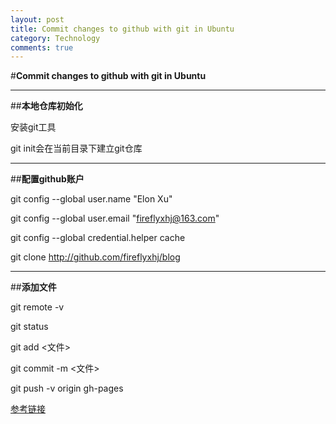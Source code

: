 ```yaml
---
layout: post
title: Commit changes to github with git in Ubuntu
category: Technology
comments: true
---
```




#**Commit changes to github with git in Ubuntu**
*** 
##**本地仓库初始化**

安装git工具

git init会在当前目录下建立git仓库
***
##**配置github账户**

git config --global user.name "Elon Xu"

git config --global user.email "fireflyxhj@163.com"

git config --global credential.helper cache

git clone http://github.com/fireflyxhj/blog
***
##**添加文件**

git remote -v

git status

git add <文件>

git commit -m <文件>

git push -v origin gh-pages

[参考链接](http://www.cnblogs.com/fanyong/p/3424501.html)


